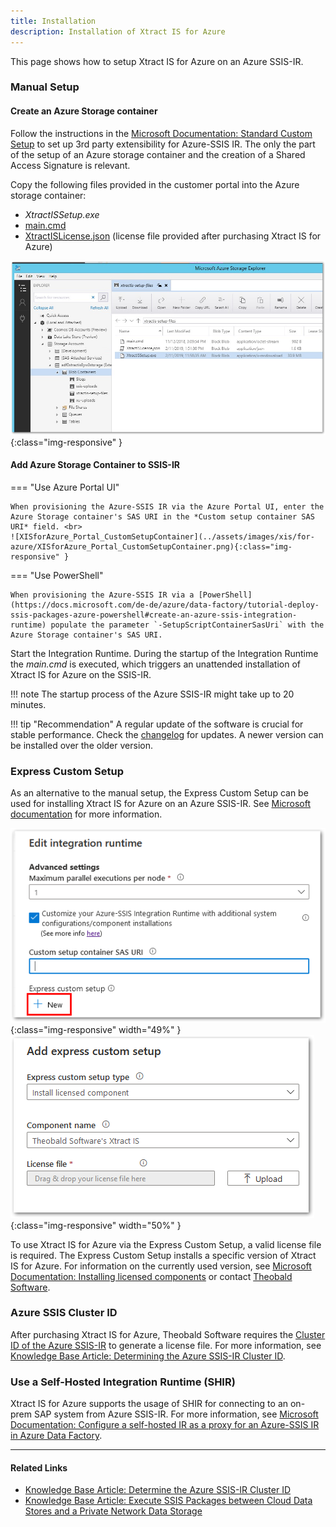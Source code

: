 ```yaml
---
title: Installation
description: Installation of Xtract IS for Azure
---
```


This page shows how to setup Xtract IS for Azure on an Azure SSIS-IR.

### Manual Setup

#### Create an Azure Storage container

Follow the instructions in the [Microsoft Documentation: Standard Custom Setup](https://docs.microsoft.com/en-us/azure/data-factory/how-to-configure-azure-ssis-ir-custom-setup#standard-custom-setup) to set up 3rd party extensibility for Azure-SSIS IR. 
The only the part of the setup of an Azure storage container and the creation of a Shared Access Signature is relevant.

Copy the following files provided in the customer portal into the Azure storage container:
- *XtractISSetup.exe*
- [main.cmd](https://cdn-files.theobald-software.com/download/XtractIS/main.cmd)
- [XtractISLicense.json](../documentation/setup/license.md) (license file provided after purchasing Xtract IS for Azure)

![XISforAzure_StorageContainer](../assets/images/xis/for-azure/XISforAzure_StorageContainer.png){:class="img-responsive" }

#### Add Azure Storage Container to SSIS-IR

=== "Use Azure Portal UI"

	When provisioning the Azure-SSIS IR via the Azure Portal UI, enter the Azure Storage container's SAS URI in the *Custom setup container SAS URI* field. <br>
	![XISforAzure_Portal_CustomSetupContainer](../assets/images/xis/for-azure/XISforAzure_Portal_CustomSetupContainer.png){:class="img-responsive" }

=== "Use PowerShell"

	When provisioning the Azure-SSIS IR via a [PowerShell](https://docs.microsoft.com/de-de/azure/data-factory/tutorial-deploy-ssis-packages-azure-powershell#create-an-azure-ssis-integration-runtime) populate the parameter `-SetupScriptContainerSasUri` with the Azure Storage container's SAS URI.

Start the Integration Runtime. 
During the startup of the Integration Runtime the *main.cmd* is executed, which triggers an unattended installation of Xtract IS for Azure on the SSIS-IR.

!!! note
    The startup process of the Azure SSIS-IR might take up to 20 minutes.

!!! tip "Recommendation"
	A regular update of the software is crucial for stable performance.
	Check the [changelog](../changelog.md) for updates. 
	A newer version can be installed over the older version.


### Express Custom Setup

As an alternative to the manual setup, the Express Custom Setup can be used for installing Xtract IS for Azure on an Azure SSIS-IR. See [Microsoft documentation](https://docs.microsoft.com/en-us/azure/data-factory/how-to-configure-azure-ssis-ir-custom-setup#express-custom-setup) for more information.

![XISforAzure_ExpressCustomSetup_1](../assets/images/xis/for-azure/XISforAzure_ExpressCustomSetup_1.png){:class="img-responsive" width="49%" }
![XISforAzure_ExpressCustomSetup_2](../assets/images/xis/for-azure/XISforAzure_ExpressCustomSetup_2.png){:class="img-responsive" width="50%" }

To use Xtract IS for Azure via the Express Custom Setup, a valid license file is required.
The Express Custom Setup installs a specific version of Xtract IS for Azure. For information on the currently used version, see [Microsoft Documentation: Installing licensed components](https://docs.microsoft.com/en-us/azure/data-factory/how-to-configure-azure-ssis-ir-custom-setup#installing-licensed-components) or contact [Theobald Software](mailto:info@theobald-software.com).

### Azure SSIS Cluster ID

After purchasing Xtract IS for Azure, Theobald Software requires the [Cluster ID of the Azure SSIS-IR](https://docs.microsoft.com/en-us/azure/data-factory/how-to-develop-azure-ssis-ir-licensed-components) to generate a license file. 
For more information, see [Knowledge Base Article: Determining the Azure SSIS-IR Cluster ID](../knowledge-base/determine-the-azure-cluster-ID.md).

### Use a Self-Hosted Integration Runtime (SHIR)

Xtract IS for Azure supports the usage of SHIR for connecting to an on-prem SAP system from Azure SSIS-IR.
For more information, see [Microsoft Documentation: Configure a self-hosted IR as a proxy for an Azure-SSIS IR in Azure Data Factory](https://docs.microsoft.com/en-us/azure/data-factory/self-hosted-integration-runtime-proxy-ssis). 

******
#### Related Links
- [Knowledge Base Article: Determine the Azure SSIS-IR Cluster ID](../knowledge-base/determine-the-azure-cluster-ID.md)
- [Knowledge Base Article: Execute SSIS Packages between Cloud Data Stores and a Private Network Data Storage](../knowledge-base/execute-ssis-packages-between-cloud-data-stores-and-a-private-network-data-storage.md)